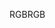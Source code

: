 <span data-ttu-id="9dd27-101">RGB</span><span class="sxs-lookup"><span data-stu-id="9dd27-101">RGB</span></span>